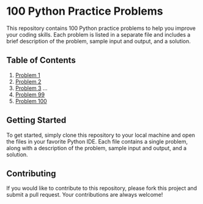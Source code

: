 # 100 Python Practice Problems

This repository contains 100 Python practice problems to help you improve your coding skills. Each problem is listed in a separate file and includes a brief description of the problem, sample input and output, and a solution.

## Table of Contents

1. [Problem 1](./1.ipynb)
2. [Problem 2](./problem_2.py)
3. [Problem 3](./problem_3.py)
...
99. [Problem 99](./problem_99.py)
100. [Problem 100](./problem_100.py)

## Getting Started

To get started, simply clone this repository to your local machine and open the files in your favorite Python IDE. Each file contains a single problem, along with a description of the problem, sample input and output, and a solution.

## Contributing

If you would like to contribute to this repository, please fork this project and submit a pull request. Your contributions are always welcome!

